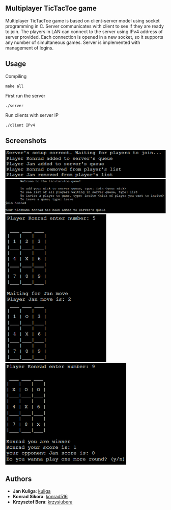 ## Multiplayer TicTacToe game
Multiplayer TicTacToe game is based on client-server model using socket programming in C. Server communicates with client to see if they are ready to join. The players in LAN can connect to the server using IPv4 address of server provided. Each connection is opened in a new socket, so it supports any number of simultaneous games. Server is implemented with management of logins.

## Usage
Compiling
```
make all
```
First run the server
```
./server
```

Run clients with server IP

```
./client IPv4
```
## Screenshots
<img src="images/server.png" />
<img src="images/welcome.png" />
<img src="images/playing.png" />
<img src="images/score.png" />

## Authors

* **Jan Kuliga**: [kuliga](https://github.com/kuliga)
* **Konrad Sikora**: [konrad516](https://github.com/konrad516)
* **Krzysztof Bera**: [krzysiubera](https://github.com/krzysiubera)

